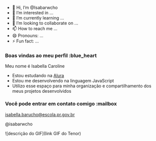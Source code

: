 - 👋 Hi, I’m @Isabarwcho
- 👀 I’m interested in ...
- 🌱 I’m currently learning ...
- 💞️ I’m looking to collaborate on ...
- 📫 How to reach me ...
- 😄 Pronouns: ...
- ⚡ Fun fact: ...
### Boas vindas ao meu perfil :blue_heart

Meu nome é Isabella Caroline

- Estou estudando na [Alura](https://www.alura.com.br)
- Estou me desenvolvendo na linguagem JavaScript
- Utilizo esse espaço para minha organização e compartilhamento dos meus projetos desenvolvidos

### Você pode entrar em contato comigo :mailbox

isabella.barucho@escola.pr.gov.br

@isabarwcho

![descrição do GIF](link GIF do Tenor)
<!---
Isabarwcho/Isabarwcho is a ✨ special ✨ repository because its `README.md` (this file) appears on your GitHub profile.
You can click the Preview link to take a look at your changes.
--->
